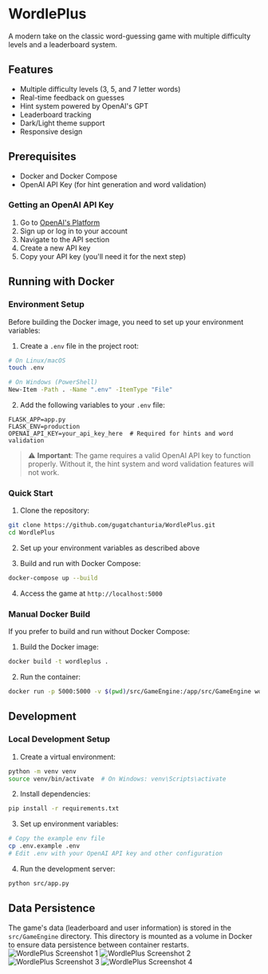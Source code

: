 # WordlePlus

A modern take on the classic word-guessing game with multiple difficulty levels and a leaderboard system.

## Features

- Multiple difficulty levels (3, 5, and 7 letter words)
- Real-time feedback on guesses
- Hint system powered by OpenAI's GPT
- Leaderboard tracking
- Dark/Light theme support
- Responsive design

## Prerequisites

- Docker and Docker Compose
- OpenAI API Key (for hint generation and word validation)

### Getting an OpenAI API Key

1. Go to [OpenAI's Platform](https://platform.openai.com/)
2. Sign up or log in to your account
3. Navigate to the API section
4. Create a new API key
5. Copy your API key (you'll need it for the next step)

## Running with Docker

### Environment Setup

Before building the Docker image, you need to set up your environment variables:

1. Create a `.env` file in the project root:
```bash
# On Linux/macOS
touch .env

# On Windows (PowerShell)
New-Item -Path . -Name ".env" -ItemType "File"

```

2. Add the following variables to your `.env` file:
```env
FLASK_APP=app.py
FLASK_ENV=production
OPENAI_API_KEY=your_api_key_here  # Required for hints and word validation

```

> ⚠️ **Important**: The game requires a valid OpenAI API key to function properly. Without it, the hint system and word validation features will not work.

### Quick Start

1. Clone the repository:
```bash
git clone https://github.com/gugatchanturia/WordlePlus.git
cd WordlePlus
```

2. Set up your environment variables as described above

3. Build and run with Docker Compose:
```bash
docker-compose up --build
```

4. Access the game at `http://localhost:5000`

### Manual Docker Build

If you prefer to build and run without Docker Compose:

1. Build the Docker image:
```bash
docker build -t wordleplus .
```

2. Run the container:
```bash
docker run -p 5000:5000 -v $(pwd)/src/GameEngine:/app/src/GameEngine wordleplus
```

## Development

### Local Development Setup

1. Create a virtual environment:
```bash
python -m venv venv
source venv/bin/activate  # On Windows: venv\Scripts\activate
```

2. Install dependencies:
```bash
pip install -r requirements.txt
```

3. Set up environment variables:
```bash
# Copy the example env file
cp .env.example .env
# Edit .env with your OpenAI API key and other configuration
```

4. Run the development server:
```bash
python src/app.py
```

## Data Persistence

The game's data (leaderboard and user information) is stored in the `src/GameEngine` directory. This directory is mounted as a volume in Docker to ensure data persistence between container restarts.
![WordlePlus Screenshot 1](screenshots/Screenshot%202025-05-10%20150115.png)
![WordlePlus Screenshot 2](screenshots/Screenshot%202025-05-10%20150133.png)
![WordlePlus Screenshot 3](screenshots/Screenshot%202025-05-10%20150240.png)
![WordlePlus Screenshot 4](screenshots/Screenshot%202025-05-10%20150255.png)


